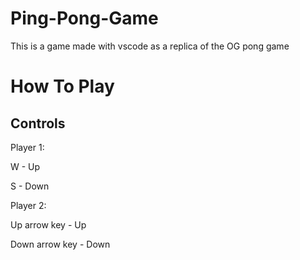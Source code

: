 # Ping-Pong-Game
This is a game made with vscode as a replica of the OG pong game

# How To Play

## Controls 

Player 1: 

W - Up

S - Down

Player 2: 

Up arrow key  - Up

Down arrow key - Down

